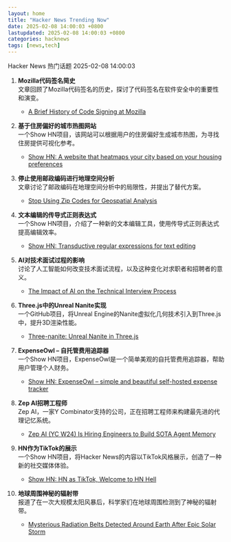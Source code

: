 ```yaml
---
layout: home
title: "Hacker News Trending Now"
date: 2025-02-08 14:00:03 +0800
lastupdated: 2025-02-08 14:00:03 +0800
categories: hacknews
tags: [news,tech]
---
```

Hacker News 热门话题 2025-02-08 14:00:03

1. **Mozilla代码签名简史**  
   文章回顾了Mozilla代码签名的历史，探讨了代码签名在软件安全中的重要性和演变。  
   - [A Brief History of Code Signing at Mozilla](https://hearsum.ca/posts/history-of-code-signing-at-mozilla/)

2. **基于住房偏好的城市热图网站**  
   一个Show HN项目，该网站可以根据用户的住房偏好生成城市热图，为寻找住房提供可视化参考。  
   - [Show HN: A website that heatmaps your city based on your housing preferences](https://theretowhere.com/)

3. **停止使用邮政编码进行地理空间分析**  
   文章讨论了邮政编码在地理空间分析中的局限性，并提出了替代方案。  
   - [Stop Using Zip Codes for Geospatial Analysis](https://carto.com/blog/zip-codes-spatial-analysis)

4. **文本编辑的传导式正则表达式**  
   一个Show HN项目，介绍了一种新的文本编辑工具，使用传导式正则表达式提高编辑效率。  
   - [Show HN: Transductive regular expressions for text editing](https://github.com/c0stya/trre)

5. **AI对技术面试过程的影响**  
   讨论了人工智能如何改变技术面试流程，以及这种变化对求职者和招聘者的意义。  
   - [The Impact of AI on the Technical Interview Process](https://coderev.app/blog/the-impact-of-ai-on-the-technical-interview-process/)

6. **Three.js中的Unreal Nanite实现**  
   一个GitHub项目，将Unreal Engine的Nanite虚拟化几何技术引入到Three.js中，提升3D渲染性能。  
   - [Three-nanite: Unreal Nanite in Three.js](https://github.com/AIFanatic/three-nanite)

7. **ExpenseOwl – 自托管费用追踪器**  
   一个Show HN项目，ExpenseOwl是一个简单美观的自托管费用追踪器，帮助用户管理个人财务。  
   - [Show HN: ExpenseOwl – simple and beautiful self-hosted expense tracker](https://github.com/Tanq16/ExpenseOwl)

8. **Zep AI招聘工程师**  
   Zep AI，一家Y Combinator支持的公司，正在招聘工程师来构建最先进的代理记忆系统。  
   - [Zep AI (YC W24) Is Hiring Engineers to Build SOTA Agent Memory](https://www.ycombinator.com/companies/zep-ai/jobs/e2QxKYu-staff-engineer)

9. **HN作为TikTok的展示**  
   一个Show HN项目，将Hacker News的内容以TikTok风格展示，创造了一种新的社交媒体体验。  
   - [Show HN: HN as TikTok, Welcome to HN Hell](https://hnhell.com)

10. **地球周围神秘的辐射带**  
    报道了在一次大规模太阳风暴后，科学家们在地球周围检测到了神秘的辐射带。  
    - [Mysterious Radiation Belts Detected Around Earth After Epic Solar Storm](https://www.sciencealert.com/mysterious-radiation-belts-detected-around-earth-after-epic-solar-storm)